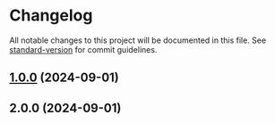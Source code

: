 # Changelog

All notable changes to this project will be documented in this file. See [standard-version](https://github.com/conventional-changelog/standard-version) for commit guidelines.

## [1.0.0](https://github.com/swearwalker/walker-ui/compare/v2.0.0...v1.0.0) (2024-09-01)

## 2.0.0 (2024-09-01)
